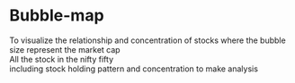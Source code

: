 # Bubble-map
To visualize the  relationship and concentration of stocks
where the bubble size represent the market cap
<br>
All the stock in the nifty fifty<br>
including stock holding pattern and concentration to make analysis

